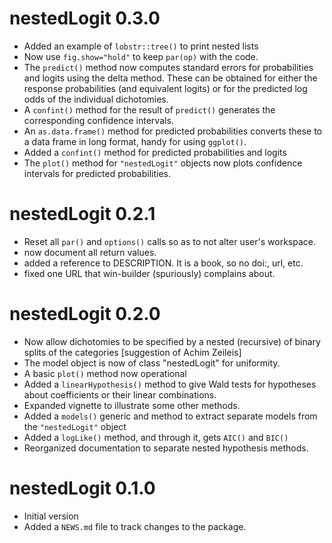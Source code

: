 # nestedLogit 0.3.0

* Added an example of `lobstr::tree()` to print nested lists
* Now use `fig.show="hold"` to keep `par(op)` with the code.
* The `predict()` method now computes standard errors for probabilities and logits using the delta method. These can be obtained for either the response probabilities (and equivalent logits) or for the predicted log odds of the individual dichotomies.
* A `confint()` method for the result of `predict()` generates the corresponding confidence intervals.
* An `as.data.frame()` method for predicted probabilities converts these to a data frame in long format, handy for using `ggplot()`.
* Added a `confint()` method for predicted probabilities and logits
* The `plot()` method for `"nestedLogit"` objects now plots confidence intervals for predicted probabilities.

# nestedLogit 0.2.1

* Reset all `par()` and `options()` calls so as to not alter user's workspace. 
* now document all return values. 
* added a reference to DESCRIPTION. It is a book, so no doi:, url, etc.
* fixed one URL that win-builder (spuriously) complains about.


# nestedLogit 0.2.0

* Now allow dichotomies to be specified by a nested (recursive) of binary splits of the categories [suggestion of Achim Zeileis]
* The model object is now of class "nestedLogit" for uniformity.
* A basic `plot()` method now operational
* Added a `linearHypothesis()` method to give Wald tests for hypotheses about coefficients or their linear combinations.
* Expanded vignette to illustrate some other methods.
* Added a `models()` generic and method to extract separate models from the `"nestedLogit"` object
* Added a `logLike()` method, and through it, gets `AIC()` and `BIC()`
* Reorganized documentation to separate nested hypothesis methods.

# nestedLogit 0.1.0

* Initial version
* Added a `NEWS.md` file to track changes to the package.

